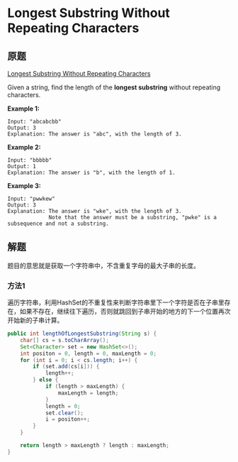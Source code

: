 # Longest Substring Without Repeating Characters

## 原题

[Longest Substring Without Repeating Characters](https://leetcode.com/explore/interview/card/top-interview-questions-medium/103/array-and-strings/779/)

Given a string, find the length of the **longest substring** without repeating characters.

**Example 1:**

```
Input: "abcabcbb"
Output: 3 
Explanation: The answer is "abc", with the length of 3. 
```

**Example 2:**

```
Input: "bbbbb"
Output: 1
Explanation: The answer is "b", with the length of 1.
```

**Example 3:**

```
Input: "pwwkew"
Output: 3
Explanation: The answer is "wke", with the length of 3. 
             Note that the answer must be a substring, "pwke" is a subsequence and not a substring.
```

## 解题

题目的意思就是获取一个字符串中，不含重复字母的最大子串的长度。

### 方法1

遍历字符串，利用HashSet的不重复性来判断字符串里下一个字符是否在子串里存在，如果不存在，继续往下遍历，否则就跳回到子串开始的地方的下一个位置再次开始新的子串计算。

```java
public int lengthOfLongestSubstring(String s) {
    char[] cs = s.toCharArray();
    Set<Character> set = new HashSet<>();
    int positon = 0, length = 0, maxLength = 0;
    for (int i = 0; i < cs.length; i++) {
        if (set.add(cs[i])) {
            length++;
        } else {
            if (length > maxLength) {
                maxLength = length;
            }
            length = 0;
            set.clear();
            i = positon++;
        }
    }

    return length > maxLength ? length : maxLength;
}
```

